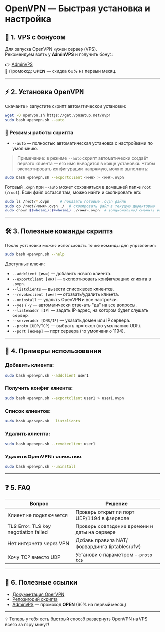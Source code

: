 # OpenVPN — Быстрая установка и настройка

## 🚀 1. VPS с бонусом

Для запуска OpenVPN нужен сервер (VPS).  
Рекомендуем взять у **AdminVPS** и получить бонус:  

👉 [AdminVPS](https://my.adminvps.ru/aff.php?aff=28722)  
🎁 Промокод: **OPEN** — скидка 60% на первый месяц. 

---

## ⚡ 2. Установка OpenVPN

Скачайте и запустите скрипт автоматической установки:

```bash
wget -O openvpn.sh https://get.vpnsetup.net/ovpn
sudo bash openvpn.sh --auto
```

### 🔑 Режимы работы скрипта
 - `--auto` — полностью автоматическая установка с настройками по умолчанию.

> Примечание: в режиме `--auto` скрипт автоматически создаёт первого клиента — его имя выводится в конце установки. Чтобы экспортировать конфигурацию напрямую, можно выполнить:

```bash
sudo bash openvpn.sh --exportclient <имя> > <имя>.ovpn
```

Готовый `.ovpn` при `--auto` может сохраняться в домашней папке `root` (`/root`). Если файл остался там, можно найти и скопировать его:

```bash
sudo ls /root/*.ovpn     # показать готовые .ovpn файлы
sudo cp /root/<имя>.ovpn ./  # скопировать файл в текущую директорию
sudo chown $(whoami):$(whoami) ./<имя>.ovpn  # (опционально) сменить владельца
```

---

## 🛠 3. Полезные команды скрипта

После установки можно использовать те же команды для управления:

```bash
sudo bash openvpn.sh --help
```

Доступные ключи:

- `--addclient [имя]` — добавить нового клиента.  
- `--exportclient [имя]` — экспортировать конфигурацию клиента в `.ovpn`.  
- `--listclients` — вывести список всех клиентов.  
- `--revokeclient [имя]` — отозвать/удалить клиента.  
- `--uninstall` — удалить OpenVPN и все настройки.  
- `--yes` / `-y` — автоматически отвечать "да" на все вопросы.  
- `--listenaddr [IP]` — задать IP-адрес, на котором будет слушать сервер.  
- `--serveraddr [DNS/IP]` — указать домен или IP сервера.  
- `--proto [UDP/TCP]` — выбрать протокол (по умолчанию UDP).  
- `--port [номер]` — порт сервера (по умолчанию 1194).  

---

## 👤 4. Примеры использования

### Добавить клиента:
```bash
sudo bash openvpn.sh --addclient user1
```

### Получить конфиг клиента:
```bash
sudo bash openvpn.sh --exportclient user1 > user1.ovpn
```

### Список клиентов:
```bash
sudo bash openvpn.sh --listclients
```

### Удалить клиента:
```bash
sudo bash openvpn.sh --revokeclient user1
```

### Удалить OpenVPN полностью:
```bash
sudo bash openvpn.sh --uninstall
```

---

## ❓ 5. FAQ

| Вопрос | Решение |
|--------|---------|
| Клиент не подключается | Проверь открыт ли порт UDP/1194 в фаерволе |
| TLS Error: TLS key negotiation failed | Проверь совпадение времени и даты на сервере |
| Нет интернета через VPN | Добавь правила NAT/форвардинга (iptables/ufw) |
| Хочу TCP вместо UDP | Установи с параметром `--proto tcp` |

---

## 📌 6. Полезные ссылки
- [Документация OpenVPN](https://openvpn.net/community-resources/)  
- [Репозиторий скрипта](https://github.com/hwdsl2/openvpn-install)  
- [AdminVPS](https://my.adminvps.ru/aff.php?aff=28722) — промокод **OPEN** (60% на первый месяц)  

---

💡 Теперь у тебя есть быстрый способ развернуть OpenVPN на VPS всего за пару минут!
